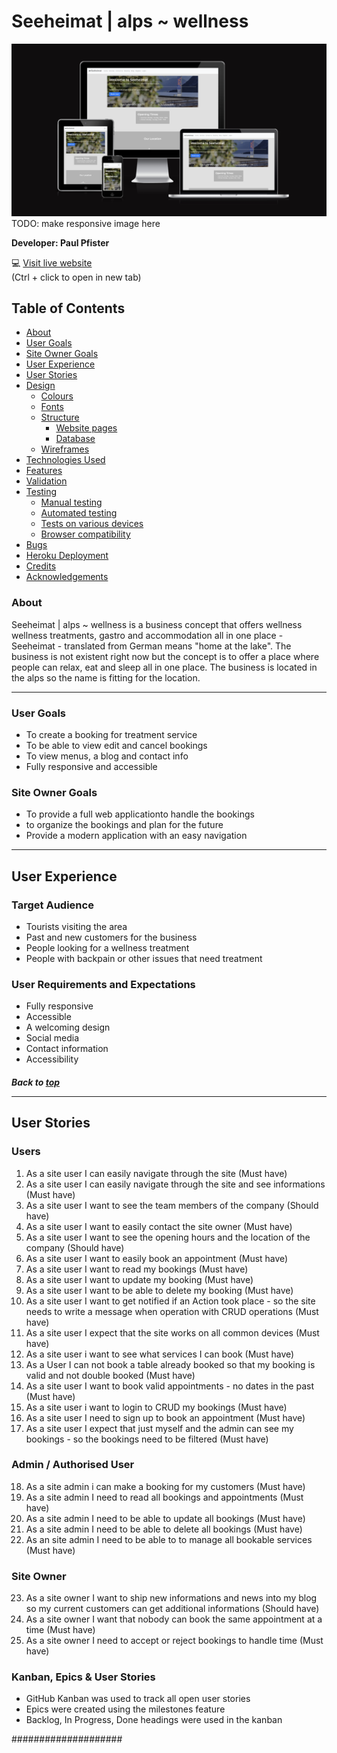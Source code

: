 # Seeheimat | alps ~ wellness

![Am I Responsive](docs/am-i-responsive.PNG)
TODO: make responsive image here

**Developer: Paul Pfister**

💻 [Visit live website](https://ci-pp4-the-diplomat.herokuapp.com/)  
(Ctrl + click to open in new tab)

## Table of Contents

- [About](#about)
- [User Goals](#user-goals)
- [Site Owner Goals](#site-owner-goals)
- [User Experience](#user-experience)
- [User Stories](#user-stories)
- [Design](#design)
  - [Colours](#colours)
  - [Fonts](#fonts)
  - [Structure](#structure)
    - [Website pages](#website-pages)
    - [Database](#database)
  - [Wireframes](#wireframes)
- [Technologies Used](#technologies-used)
- [Features](#features)
- [Validation](#validation)
- [Testing](#testing)
  - [Manual testing](#manual-testing)
  - [Automated testing](#automated-testing)
  - [Tests on various devices](#tests-on-various-devices)
  - [Browser compatibility](#browser-compatibility)
- [Bugs](#bugs)
- [Heroku Deployment](#heroku-deployment)
- [Credits](#credits)
- [Acknowledgements](#acknowledgements)

### About

Seeheimat | alps ~ wellness is a business concept that offers wellness wellness treatments, gastro and accommodation all in one place - Seeheimat - translated from German means "home at the lake". The business is not existent right now but the concept is to offer a place where people can relax, eat and sleep all in one place. The business is located in the alps so the name is fitting for the location.

<hr>

### User Goals

- To create a booking for treatment service
- To be able to view edit and cancel bookings
- To view menus, a blog and contact info
- Fully responsive and accessible

### Site Owner Goals

- To provide a full web applicationto handle the bookings
- to organize the bookings and plan for the future
- Provide a modern application with an easy navigation

<hr>

## User Experience

### Target Audience

- Tourists visiting the area
- Past and new customers for the business
- People looking for a wellness treatment
- People with backpain or other issues that need treatment

### User Requirements and Expectations

- Fully responsive
- Accessible
- A welcoming design
- Social media
- Contact information
- Accessibility

##### Back to [top](#table-of-contents)<hr>

## User Stories

### Users

1. As a site user I can easily navigate through the site (Must have)
2. As a site user I can easily navigate through the site and see informations (Must have)
3. As a site user I want to see the team members of the company (Should have)
4. As a site user I want to easily contact the site owner (Must have)
5. As a site user I want to see the opening hours and the location of the company (Should have)
6. As a site user I want to easily book an appointment (Must have)
7. As a site user I want to read my bookings (Must have)
8. As a site user I want to update my booking (Must have)
9. As a site user I want to be able to delete my booking (Must have)
10. As a site user I want to get notified if an Action took place - so the site needs to write a message when operation with CRUD operations (Must have)
11. As a site user I expect that the site works on all common devices (Must have)
12. As a site user i want to see what services I can book (Must have)
13. As a User I can not book a table already booked so that my booking is valid and not double booked (Must have)
14. As a site user I want to book valid appointments - no dates in the past (Must have)
15. As a site user i want to login to CRUD my bookings (Must have)
16. As a site user I need to sign up to book an appointment (Must have)
17. As a site user I expect that just myself and the admin can see my bookings - so the bookings need to be filtered (Must have)

### Admin / Authorised User

18. As a site admin i can make a booking for my customers (Must have)
19. As a site admin I need to read all bookings and appointments (Must have)
20. As a site admin I need to be able to update all bookings (Must have)
21. As a site admin I need to be able to delete all bookings (Must have)
22. As an site admin I need to be able to to manage all bookable services (Must have)

### Site Owner

23. As a site owner I want to ship new informations and news into my blog so my current customers can get additional informations (Should have)
24. As a site owner I want that nobody can book the same appointment at a time (Must have)
25. As a site owner I need to accept or reject bookings to handle time (Must have)

### Kanban, Epics & User Stories

- GitHub Kanban was used to track all open user stories
- Epics were created using the milestones feature
- Backlog, In Progress, Done headings were used in the kanban

####################
